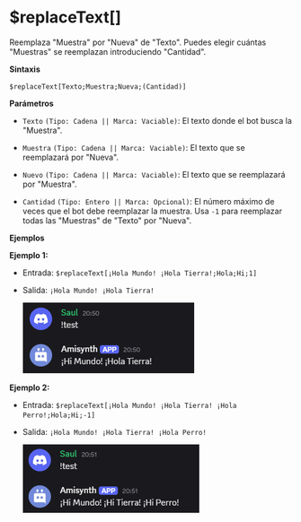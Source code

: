 # $replaceText[]

Reemplaza "Muestra" por "Nueva" de "Texto". Puedes elegir cuántas "Muestras" se reemplazan introduciendo "Cantidad".

**Sintaxis**
```
$replaceText[Texto;Muestra;Nueva;(Cantidad)]
```

**Parámetros**
- `Texto` `(Tipo: Cadena || Marca: Vaciable)`: El texto donde el bot busca la "Muestra".

- `Muestra` `(Tipo: Cadena || Marca: Vaciable)`: El texto que se reemplazará por "Nueva".

- `Nuevo` `(Tipo: Cadena || Marca: Vaciable)`: El texto que se reemplazará por "Muestra".

- `Cantidad` `(Tipo: Entero || Marca: Opcional)`: El número máximo de veces que el bot debe reemplazar la muestra. Usa `-1` para reemplazar todas las "Muestras" de "Texto" por "Nueva".

**Ejemplos**

**Ejemplo 1:**
- Entrada: `$replaceText[¡Hola Mundo! ¡Hola Tierra!;Hola;Hi;1]`

- Salida: `¡Hola Mundo! ¡Hola Tierra!`

    ![alt text](image-77.png)

**Ejemplo 2:**

- Entrada: `$replaceText[¡Hola Mundo! ¡Hola Tierra! ¡Hola Perro!;Hola;Hi;-1]`

- Salida: `¡Hola Mundo! ¡Hola Tierra! ¡Hola Perro!`

    ![alt text](image-78.png)


    